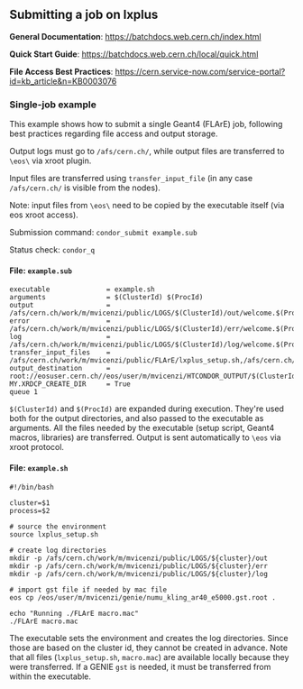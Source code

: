 ## Submitting a job on lxplus
**General Documentation**: https://batchdocs.web.cern.ch/index.html

**Quick Start Guide**: https://batchdocs.web.cern.ch/local/quick.html

**File Access Best Practices**: https://cern.service-now.com/service-portal?id=kb_article&n=KB0003076

### Single-job example
This example shows how to submit a single Geant4 (FLArE) job, following best practices regarding file access and output storage.

Output logs must go to `/afs/cern.ch/`, while output files are transferred to `\eos\` via xroot plugin.

Input files are transferred using `transfer_input_file` (in any case `/afs/cern.ch/` is visible from the nodes).

Note: input files from `\eos\` need to be copied by the executable itself (via eos xroot access).

Submission command: `condor_submit example.sub`

Status check: `condor_q`

#### File: `example.sub`
```
executable              = example.sh
arguments               = $(ClusterId) $(ProcId)
output                  = /afs/cern.ch/work/m/mvicenzi/public/LOGS/$(ClusterId)/out/welcome.$(ProcId).out
error                   = /afs/cern.ch/work/m/mvicenzi/public/LOGS/$(ClusterId)/err/welcome.$(ProcId).err
log                     = /afs/cern.ch/work/m/mvicenzi/public/LOGS/$(ClusterId)/log/welcome.$(ProcId).log
transfer_input_files    = /afs/cern.ch/work/m/mvicenzi/public/FLArE/lxplus_setup.sh,/afs/cern.ch/work/m/mvicenzi/public/FLArE/build/FLArE,/afs/cern.ch/work/m/mvicenzi/public/geometry.mac,/afs/cern.ch/work/m/mvicenzi/public/macro.mac,/afs/cern.ch/work/m/mvicenzi/public/FLArE/build/libFLArE_rdict.pcm
output_destination      = root://eosuser.cern.ch//eos/user/m/mvicenzi/HTCONDOR_OUTPUT/$(ClusterId)/
MY.XRDCP_CREATE_DIR     = True
queue 1
```
`$(ClusterId)` and `$(ProcId)` are expanded during execution. 
They're used both for the output directories, and also passed to the executable as arguments. 
All the files needed by the executable (setup script, Geant4 macros, libraries) are transferred.
Output is sent automatically to `\eos` via xroot protocol.

#### File: `example.sh`
```
#!/bin/bash

cluster=$1
process=$2

# source the environment
source lxplus_setup.sh

# create log directories
mkdir -p /afs/cern.ch/work/m/mvicenzi/public/LOGS/${cluster}/out
mkdir -p /afs/cern.ch/work/m/mvicenzi/public/LOGS/${cluster}/err
mkdir -p /afs/cern.ch/work/m/mvicenzi/public/LOGS/${cluster}/log

# import gst file if needed by mac file
eos cp /eos/user/m/mvicenzi/genie/numu_kling_ar40_e5000.gst.root . 

echo "Running ./FLArE macro.mac"
./FLArE macro.mac
```
The executable sets the environment and creates the log directories.
Since those are based on the cluster id, they cannot be created in advance.
Note that all files (`lxplus_setup.sh`, `macro.mac`) are available locally because they were transferred. 
If a GENIE `gst` is needed, it must be transferred from within the executable.
